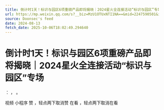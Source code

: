 ```yaml
---
title: 倒计时1天！标识与园区6项重磅产品即将揭晓｜2024星火全连接活动“标识与园区”专场
url: https://mp.weixin.qq.com/s?__biz=MzU1OTUxNTI1NA==&mid=2247590501&idx=1&sn=690b2758134a6e681f063a937479d754
source: Doonsec's feed
date: 2024-08-13
fetch_date: 2025-10-06T18:02:49.294640
---
```


# 倒计时1天！标识与园区6项重磅产品即将揭晓｜2024星火全连接活动“标识与园区”专场

：
，
。

视频
小程序
赞
，轻点两下取消赞
在看
，轻点两下取消在看